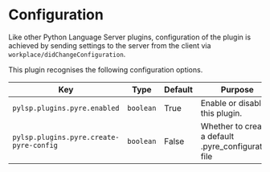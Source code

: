 # Configuration

Like other Python Language Server plugins, configuration of the plugin is achieved by sending settings to the server from the client via `workplace/didChangeConfiguration`.

This plugin recognises the following configuration options.

| Key | Type | Default | Purpose |
| --- | --- | --- | --- |
| `pylsp.plugins.pyre.enabled` | `boolean` | True | Enable or disable this plugin. |
| `pylsp.plugins.pyre.create-pyre-config` | `boolean` | False | Whether to create a default .pyre_configuration file |

